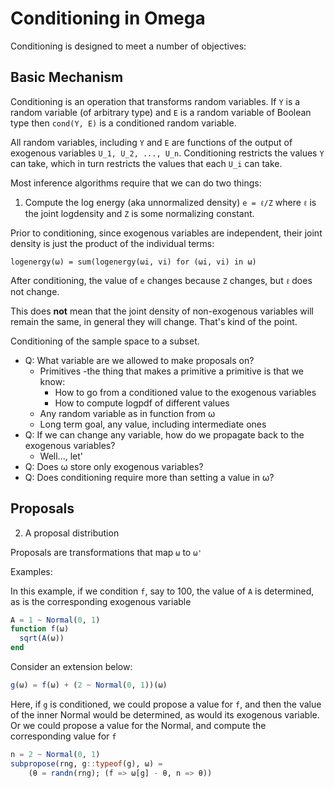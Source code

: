 # Conditioning in Omega

Conditioning is designed to meet a number of objectives:

## Basic Mechanism

Conditioning is an operation that transforms random variables.  If `Y` is a random variable (of arbitrary type) and `E` is a random variable of Boolean type then `cond(Y, E)` is a conditioned random variable.

All random variables, including `Y` and `E` are functions of the output of exogenous variables `U_1, U_2, ..., U_n`.  Conditioning restricts the values `Y` can take, which in turn restricts the values that each `U_i` can take.

Most inference algorithms require that we can do two things:
1. Compute the log energy (aka unnormalized density) `e = ℓ/Z` where `ℓ` is the joint logdensity and `Z` is some normalizing constant.

Prior to conditioning, since exogenous variables are independent, their joint density is just the product of the individual terms:

`logenergy(ω) = sum(logenergy(ωi, vi) for (ωi, vi) in ω)`

After conditioning, the value of `e` changes because `Z` changes, but `ℓ` does not change.

This does __not__ mean that the joint density of non-exogenous variables will remain the same, in general they will change.  That's kind of the point.

Conditioning  of the sample space to a subset.

- Q: What variable are we allowed to make proposals on?
  - Primitives -the thing that makes a primitive a primitive is that we know:
    - How to go from a conditioned value to the exogenous variables
    - How to compute logpdf of different values
  - Any random variable as in function from ω
  - Long term goal, any value, including intermediate ones
- Q: If we can change any variable, how do we propagate back to the exogenous variables?
  - Well..., let'
- Q: Does ω store only exogenous variables?
- Q: Does conditioning require more than setting a value in ω?

## Proposals

2. A proposal distribution 

Proposals are transformations that map `ω` to `ω'`

Examples:

In this example, if we condition `f`, say to 100, the value of `A` is determined, as is the corresponding exogenous variable

```julia
A = 1 ~ Normal(0, 1)
function f(ω)
  sqrt(A(ω))
end 
```

Consider an extension below:

```julia
g(ω) = f(ω) + (2 ~ Normal(0, 1))(ω)
```

Here, if `g` is conditioned, we could propose a value for `f`, and then the value of the inner Normal would be determined, as would its exogenous variable.
Or we could propose a value for the Normal, and compute the corresponding value for `f`


```julia
n = 2 ~ Normal(0, 1)
subpropose(rng, g::typeof(g), ω) =
    (θ = randn(rng); (f => ω[g] - θ, n => θ)) 
```
